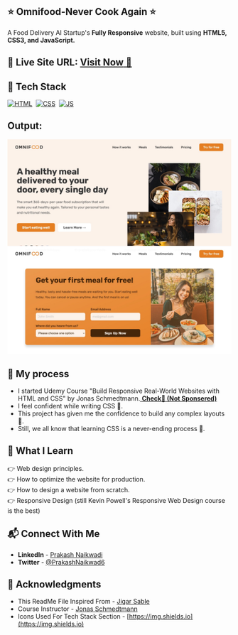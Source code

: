 ## ⭐ Omnifood-Never Cook Again ⭐

A Food Delivery AI Startup's **Fully Responsive** website, built using **HTML5, CSS3, and JavaScript.**
<br>

## 📌 **Live Site URL:** <a href="https://omnifood-to-cook.netlify.app/" target="_blank">**Visit Now** 🚀</a>

## 📌 Tech Stack

[![HTML](https://img.shields.io/badge/html5%20-%23E34F26.svg?&style=for-the-badge&logo=html5&logoColor=white)](https://github.com/RushikeshGandhmal)&nbsp;
[![CSS](https://img.shields.io/badge/css3%20-%231572B6.svg?&style=for-the-badge&logo=css3&logoColor=white)](https://github.com/RushikeshGandhmal)&nbsp;
[![JS](https://img.shields.io/badge/javascript%20-%23323330.svg?&style=for-the-badge&logo=javascript&logoColor=%23F7DF1E)](https://github.com/RushikeshGandhmal)
<br>

## Output:

![](./screenshots/hero-section.jpg)
![](./screenshots/call-to-action-section.jpg)

## 📌 My process

- I started Udemy Course "Build Responsive Real-World Websites with HTML and CSS" by Jonas Schmedtmann.<a href="https://www.udemy.com/course/design-and-develop-a-killer-website-with-html5-and-css3/" target="_blank"> **Check🚀 (Not Sponsered)**</a>
- I feel confident while writing CSS 👊.
- This project has given me the confidence to build any complex layouts 👊.
- Still, we all know that learning CSS is a never-ending process 🚫.

## 📌 What I Learn

👉 Web design principles.  
👉 How to optimize the website for production.  
👉 How to design a website from scratch.  
👉 Responsive Design (still Kevin Powell's Responsive Web Design course is the best)

## 📬 Connect With Me

- **LinkedIn** - [Prakash Naikwadi](https://www.linkedin.com/in/rushikesh-gandhmal/)
- **Twitter** - [@PrakashNaikwad6](https://twitter.com/rushikesh1s)

## 📌 Acknowledgments

- This ReadMe File Inspired From - [Jigar Sable](https://github.com/jigar-sable)
- Course Instructor - [Jonas Schmedtmann](https://codingheroes.io/)
- Icons Used For Tech Stack Section - [https://img.shields.io](https://img.shields.io)
